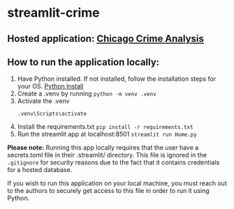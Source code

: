 # streamlit-crime

## Hosted application: [Chicago Crime Analysis](https://chicagocrimeanalytics.streamlit.app/)

## How to run the application locally:
1. Have Python installed. If not installed, follow the installation steps for your OS. [Python Install](https://www.python.org/downloads/)
2. Create a .venv by running `python -m venv .venv`
3. Activate the .venv
    ```
    .venv\Scripts\activate
    ```
4. Install the requirements.txt `pip install -r requirements.txt`
5. Run the streamlit app at localhost:8501 `streamlit run Home.py`

**Please note:** Running this app locally requires that the user have a secrets.toml file in their .streamlit/ directory. This file is ignored in the ```.gitignore``` for security reasons due to the fact that it contains credentials for a hosted database.

If you wish to run this application on your local machine, you must reach out to the authors to securely get access to this file in order to run it using Python.